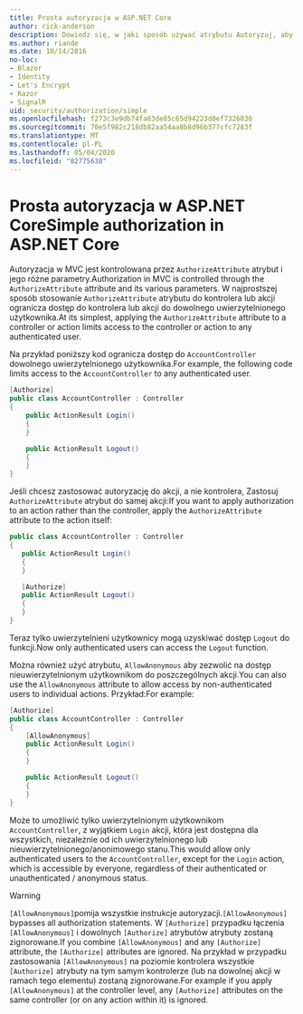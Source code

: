 ```yaml
---
title: Prosta autoryzacja w ASP.NET Core
author: rick-anderson
description: Dowiedz się, w jaki sposób używać atrybutu Autoryzuj, aby ograniczyć dostęp do kontrolerów ASP.NET Core i akcji.
ms.author: riande
ms.date: 10/14/2016
no-loc:
- Blazor
- Identity
- Let's Encrypt
- Razor
- SignalR
uid: security/authorization/simple
ms.openlocfilehash: f273c3e9db74fa63de85c65d94223d0ef7326036
ms.sourcegitcommit: 70e5f982c218db82aa54aa8b8d96b377cfc7283f
ms.translationtype: MT
ms.contentlocale: pl-PL
ms.lasthandoff: 05/04/2020
ms.locfileid: "82775638"
---
```

# <a name="simple-authorization-in-aspnet-core"></a><span data-ttu-id="4fcfd-103">Prosta autoryzacja w ASP.NET Core</span><span class="sxs-lookup"><span data-stu-id="4fcfd-103">Simple authorization in ASP.NET Core</span></span>

<a name="security-authorization-simple"></a>

<span data-ttu-id="4fcfd-104">Autoryzacja w MVC jest kontrolowana przez `AuthorizeAttribute` atrybut i jego różne parametry.</span><span class="sxs-lookup"><span data-stu-id="4fcfd-104">Authorization in MVC is controlled through the `AuthorizeAttribute` attribute and its various parameters.</span></span> <span data-ttu-id="4fcfd-105">W najprostszej sposób stosowanie `AuthorizeAttribute` atrybutu do kontrolera lub akcji ogranicza dostęp do kontrolera lub akcji do dowolnego uwierzytelnionego użytkownika.</span><span class="sxs-lookup"><span data-stu-id="4fcfd-105">At its simplest, applying the `AuthorizeAttribute` attribute to a controller or action limits access to the controller or action to any authenticated user.</span></span>

<span data-ttu-id="4fcfd-106">Na przykład poniższy kod ogranicza dostęp do `AccountController` dowolnego uwierzytelnionego użytkownika.</span><span class="sxs-lookup"><span data-stu-id="4fcfd-106">For example, the following code limits access to the `AccountController` to any authenticated user.</span></span>

```csharp
[Authorize]
public class AccountController : Controller
{
    public ActionResult Login()
    {
    }

    public ActionResult Logout()
    {
    }
}
```

<span data-ttu-id="4fcfd-107">Jeśli chcesz zastosować autoryzację do akcji, a nie kontrolera, Zastosuj `AuthorizeAttribute` atrybut do samej akcji:</span><span class="sxs-lookup"><span data-stu-id="4fcfd-107">If you want to apply authorization to an action rather than the controller, apply the `AuthorizeAttribute` attribute to the action itself:</span></span>

```csharp
public class AccountController : Controller
{
   public ActionResult Login()
   {
   }

   [Authorize]
   public ActionResult Logout()
   {
   }
}
```

<span data-ttu-id="4fcfd-108">Teraz tylko uwierzytelnieni użytkownicy mogą uzyskiwać dostęp `Logout` do funkcji.</span><span class="sxs-lookup"><span data-stu-id="4fcfd-108">Now only authenticated users can access the `Logout` function.</span></span>

<span data-ttu-id="4fcfd-109">Można również użyć atrybutu, `AllowAnonymous` aby zezwolić na dostęp nieuwierzytelnionym użytkownikom do poszczególnych akcji.</span><span class="sxs-lookup"><span data-stu-id="4fcfd-109">You can also use the `AllowAnonymous` attribute to allow access by non-authenticated users to individual actions.</span></span> <span data-ttu-id="4fcfd-110">Przykład:</span><span class="sxs-lookup"><span data-stu-id="4fcfd-110">For example:</span></span>

```csharp
[Authorize]
public class AccountController : Controller
{
    [AllowAnonymous]
    public ActionResult Login()
    {
    }

    public ActionResult Logout()
    {
    }
}
```

<span data-ttu-id="4fcfd-111">Może to umożliwić tylko uwierzytelnionym użytkownikom `AccountController`, z wyjątkiem `Login` akcji, która jest dostępna dla wszystkich, niezależnie od ich uwierzytelnionego lub nieuwierzytelnionego/anonimowego stanu.</span><span class="sxs-lookup"><span data-stu-id="4fcfd-111">This would allow only authenticated users to the `AccountController`, except for the `Login` action, which is accessible by everyone, regardless of their authenticated or unauthenticated / anonymous status.</span></span>

> [!WARNING]
> <span data-ttu-id="4fcfd-112">`[AllowAnonymous]`pomija wszystkie instrukcje autoryzacji.</span><span class="sxs-lookup"><span data-stu-id="4fcfd-112">`[AllowAnonymous]` bypasses all authorization statements.</span></span> <span data-ttu-id="4fcfd-113">W `[Authorize]` przypadku łączenia `[AllowAnonymous]` i dowolnych `[Authorize]` atrybutów atrybuty zostaną zignorowane.</span><span class="sxs-lookup"><span data-stu-id="4fcfd-113">If you combine `[AllowAnonymous]` and any `[Authorize]` attribute, the `[Authorize]` attributes are ignored.</span></span> <span data-ttu-id="4fcfd-114">Na przykład w przypadku zastosowania `[AllowAnonymous]` na poziomie kontrolera wszystkie `[Authorize]` atrybuty na tym samym kontrolerze (lub na dowolnej akcji w ramach tego elementu) zostaną zignorowane.</span><span class="sxs-lookup"><span data-stu-id="4fcfd-114">For example if you apply `[AllowAnonymous]` at the controller level, any `[Authorize]` attributes on the same controller (or on any action within it) is ignored.</span></span>
